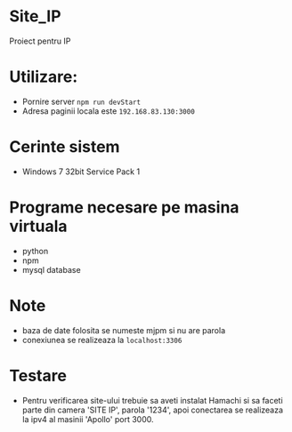 # Site_IP
Proiect pentru IP

# Utilizare:
- Pornire server `npm run devStart`
- Adresa paginii locala este `192.168.83.130:3000`

# Cerinte sistem
- Windows 7 32bit Service Pack 1

# Programe necesare pe masina virtuala
- python
- npm
- mysql database

# Note
- baza de date folosita se numeste mjpm si nu are parola
- conexiunea se realizeaza la `localhost:3306`

# Testare
- Pentru verificarea site-ului trebuie sa aveti instalat Hamachi si sa faceti parte din camera 'SITE IP', parola '1234', apoi conectarea se realizeaza la ipv4 al masinii 'Apollo' port 3000.

